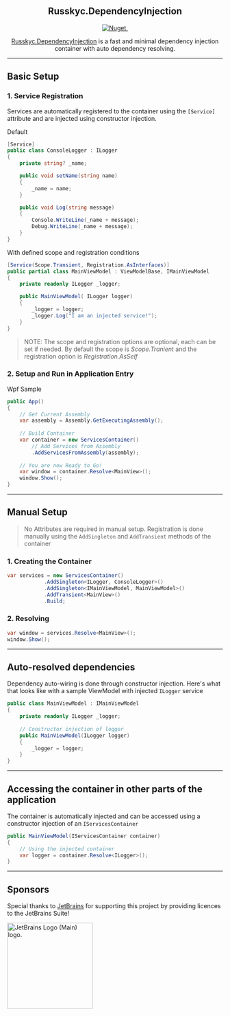 <h2 align="center">Russkyc.DependencyInjection</h2>

<p align="center">
    <a href="https://www.nuget.org/packages/Russkyc.DependencyInjection">
        <img src="https://img.shields.io/nuget/v/Russkyc.DependencyInjection?color=1f72de" alt="Nuget">
    </a>
    <a href="#">
        <img src="https://img.shields.io/badge/-.NET%202.0-blueviolet?color=1f72de&label=NET" alt="">
    </a>
</p>

<p align="center">
<a href="https://www.nuget.org/packages/Russkyc.ModernControls.WPF">Russkyc.DependencyInjection</a> is a fast and minimal dependency injection container with auto dependency resolving.
</p>

---

## Basic Setup

### 1. Service Registration

Services are automatically registered to the container using the `[Service]` attribute and are injected using constructor injection.

Default
```csharp
[Service]
public class ConsoleLogger : ILogger
{
    private string? _name;

    public void setName(string name)
    {
        _name = name;
    }

    public void Log(string message)
    {
        Console.WriteLine(_name + message);
        Debug.WriteLine(_name + message);
    }
}
```

With defined scope and registration conditions

```csharp
[Service(Scope.Transient, Registration.AsInterfaces)]
public partial class MainViewModel : ViewModelBase, IMainViewModel
{
    private readonly ILogger _logger;

    public MainViewModel( ILogger logger)
    {
        _logger = logger;
        _logger.Log("I am an injected service!");
    }
}
```

> NOTE: The scope and registration options are optional, each can be set if needed. By default the scope is _Scope.Tranient_ and the registration option is _Registration.AsSelf_


### 2. Setup and Run in Application Entry

Wpf Sample

```csharp
public App()
{
    // Get Current Assembly
    var assembly = Assembly.GetExecutingAssembly();
    
    // Build Container
    var container = new ServicesContainer()
        // Add Services from Assembly
        .AddServicesFromAssembly(assembly);
    
    // You are now Ready to Go!
    var window = container.Resolve<MainView>();
    window.Show();
}
```

---

## Manual Setup
> No Attributes are required in manual setup. Registration is done manually using the `AddSingleton` and `AddTransient` methods of the container

### 1. Creating the Container

```csharp
var services = new ServicesContainer()
            .AddSingleton<ILogger, ConsoleLogger>()
            .AddSingleton<IMainViewModel, MainViewModel>()
            .AddTransient<MainView>()
            .Build;
```

### 2. Resolving

```csharp
var window = services.Resolve<MainView>();
window.Show();
```

---

## Auto-resolved dependencies
Dependency auto-wiring is done through constructor injection. Here's what that looks like with a sample ViewModel with injected `ILogger` service
```csharp
public class MainViewModel : IMainViewModel
{
    private readonly ILogger _logger;
    
    // Constructor injection of logger
    public MainViewModel(ILogger logger)
    {
        _logger = logger;
    }
}
```

---

## Accessing the container in other parts of the application

The container is automatically injected and can be accessed using a constructor injection of an `IServicesContainer`

```csharp
public MainViewModel(IServicesContainer container)
{
    // Using the injected container
    var logger = container.Resolve<ILogger>();
}
```

---

## Sponsors
Special thanks to [JetBrains](https://www.jetbrains.com/) for supporting this project by providing licences to the JetBrains Suite!

<a href="https://www.jetbrains.com/community/opensource/#support">
<img width="200px" src="https://resources.jetbrains.com/storage/products/company/brand/logos/jb_beam.png" alt="JetBrains Logo (Main) logo.">
</a>